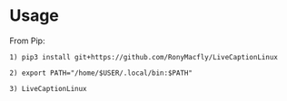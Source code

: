 
# Usage

From Pip:
```
1) pip3 install git+https://github.com/RonyMacfly/LiveCaptionLinux

2) export PATH="/home/$USER/.local/bin:$PATH"

3) LiveCaptionLinux
```




